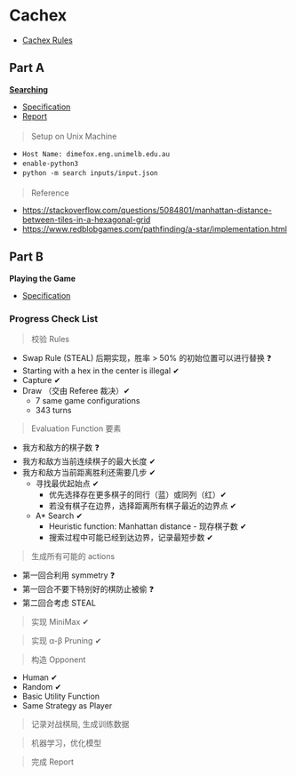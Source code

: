 # Cachex

* [Cachex Rules](spec/cachex_rule.pdf)

## Part A

[**Searching**](simple_search)

* [Specification](spec/spec_a.pdf)
* [Report](simple_search/report/report.pdf)

####

> Setup on Unix Machine
* <code>Host Name: dimefox.eng.unimelb.edu.au</code>
* <code>enable-python3</code>
* <code>python -m search inputs/input.json</code>

####

> Reference
* https://stackoverflow.com/questions/5084801/manhattan-distance-between-tiles-in-a-hexagonal-grid
* https://www.redblobgames.com/pathfinding/a-star/implementation.html

## Part B

**Playing the Game**

* [Specification](spec/spec_b.pdf)

### Progress Check List

> 校验 Rules
* Swap Rule (STEAL)  后期实现，胜率 > 50% 的初始位置可以进行替换 ❓
* Starting with a hex in the center is illegal ✔
* Capture ✔
* Draw （交由 Referee 裁决）✔
    * 7 same game configurations
    * 343 turns

> Evaluation Function 要素
* 我方和敌方的棋子数 ❓
* 我方和敌方当前连续棋子的最大长度 ✔
* 我方和敌方当前距离胜利还需要几步 ✔
  * 寻找最优起始点 ✔
    * 优先选择存在更多棋子的同行（蓝）或同列（红）✔
    * 若没有棋子在边界，选择距离所有棋子最近的边界点 ✔
  * A* Search ✔
    * Heuristic function: Manhattan distance - 现存棋子数 ✔
    * 搜索过程中可能已经到达边界，记录最短步数 ✔

> 生成所有可能的 actions
* 第一回合利用 symmetry ❓
* 第一回合不要下特别好的棋防止被偷 ❓
* 第二回合考虑 STEAL

> 实现 MiniMax ✔

> 实现 α-β Pruning ✔

> 构造 Opponent
* Human ✔
* Random ✔
* Basic Utility Function
* Same Strategy as Player

> 记录对战棋局, 生成训练数据

> 机器学习，优化模型

> 完成 Report

